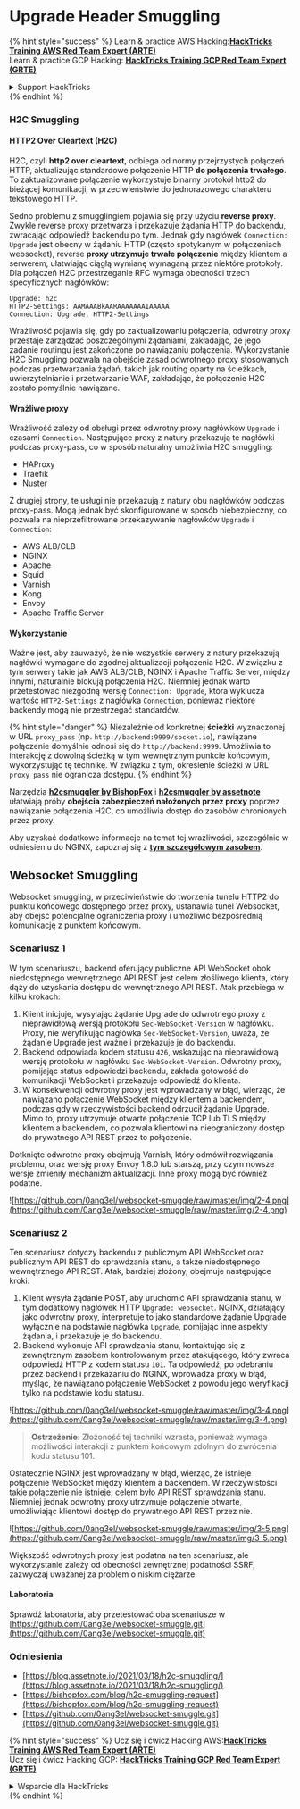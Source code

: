 # Upgrade Header Smuggling

{% hint style="success" %}
Learn & practice AWS Hacking:<img src="/.gitbook/assets/arte.png" alt="" data-size="line">[**HackTricks Training AWS Red Team Expert (ARTE)**](https://training.hacktricks.xyz/courses/arte)<img src="/.gitbook/assets/arte.png" alt="" data-size="line">\
Learn & practice GCP Hacking: <img src="/.gitbook/assets/grte.png" alt="" data-size="line">[**HackTricks Training GCP Red Team Expert (GRTE)**<img src="/.gitbook/assets/grte.png" alt="" data-size="line">](https://training.hacktricks.xyz/courses/grte)

<details>

<summary>Support HackTricks</summary>

* Check the [**subscription plans**](https://github.com/sponsors/carlospolop)!
* **Join the** 💬 [**Discord group**](https://discord.gg/hRep4RUj7f) or the [**telegram group**](https://t.me/peass) or **follow** us on **Twitter** 🐦 [**@hacktricks\_live**](https://twitter.com/hacktricks\_live)**.**
* **Share hacking tricks by submitting PRs to the** [**HackTricks**](https://github.com/carlospolop/hacktricks) and [**HackTricks Cloud**](https://github.com/carlospolop/hacktricks-cloud) github repos.

</details>
{% endhint %}

### H2C Smuggling <a href="#http2-over-cleartext-h2c" id="http2-over-cleartext-h2c"></a>

#### HTTP2 Over Cleartext (H2C) <a href="#http2-over-cleartext-h2c" id="http2-over-cleartext-h2c"></a>

H2C, czyli **http2 over cleartext**, odbiega od normy przejrzystych połączeń HTTP, aktualizując standardowe połączenie HTTP **do połączenia trwałego**. To zaktualizowane połączenie wykorzystuje binarny protokół http2 do bieżącej komunikacji, w przeciwieństwie do jednorazowego charakteru tekstowego HTTP.

Sedno problemu z smugglingiem pojawia się przy użyciu **reverse proxy**. Zwykle reverse proxy przetwarza i przekazuje żądania HTTP do backendu, zwracając odpowiedź backendu po tym. Jednak gdy nagłówek `Connection: Upgrade` jest obecny w żądaniu HTTP (często spotykanym w połączeniach websocket), reverse **proxy utrzymuje trwałe połączenie** między klientem a serwerem, ułatwiając ciągłą wymianę wymaganą przez niektóre protokoły. Dla połączeń H2C przestrzeganie RFC wymaga obecności trzech specyficznych nagłówków:
```
Upgrade: h2c
HTTP2-Settings: AAMAAABkAARAAAAAAAIAAAAA
Connection: Upgrade, HTTP2-Settings
```
Wrażliwość pojawia się, gdy po zaktualizowaniu połączenia, odwrotny proxy przestaje zarządzać poszczególnymi żądaniami, zakładając, że jego zadanie routingu jest zakończone po nawiązaniu połączenia. Wykorzystanie H2C Smuggling pozwala na obejście zasad odwrotnego proxy stosowanych podczas przetwarzania żądań, takich jak routing oparty na ścieżkach, uwierzytelnianie i przetwarzanie WAF, zakładając, że połączenie H2C zostało pomyślnie nawiązane.

#### Wrażliwe proxy <a href="#exploitation" id="exploitation"></a>

Wrażliwość zależy od obsługi przez odwrotny proxy nagłówków `Upgrade` i czasami `Connection`. Następujące proxy z natury przekazują te nagłówki podczas proxy-pass, co w sposób naturalny umożliwia H2C smuggling:

* HAProxy
* Traefik
* Nuster

Z drugiej strony, te usługi nie przekazują z natury obu nagłówków podczas proxy-pass. Mogą jednak być skonfigurowane w sposób niebezpieczny, co pozwala na nieprzefiltrowane przekazywanie nagłówków `Upgrade` i `Connection`:

* AWS ALB/CLB
* NGINX
* Apache
* Squid
* Varnish
* Kong
* Envoy
* Apache Traffic Server

#### Wykorzystanie <a href="#exploitation" id="exploitation"></a>

Ważne jest, aby zauważyć, że nie wszystkie serwery z natury przekazują nagłówki wymagane do zgodnej aktualizacji połączenia H2C. W związku z tym serwery takie jak AWS ALB/CLB, NGINX i Apache Traffic Server, między innymi, naturalnie blokują połączenia H2C. Niemniej jednak warto przetestować niezgodną wersję `Connection: Upgrade`, która wyklucza wartość `HTTP2-Settings` z nagłówka `Connection`, ponieważ niektóre backendy mogą nie przestrzegać standardów.

{% hint style="danger" %}
Niezależnie od konkretnej **ścieżki** wyznaczonej w URL `proxy_pass` (np. `http://backend:9999/socket.io`), nawiązane połączenie domyślnie odnosi się do `http://backend:9999`. Umożliwia to interakcję z dowolną ścieżką w tym wewnętrznym punkcie końcowym, wykorzystując tę technikę. W związku z tym, określenie ścieżki w URL `proxy_pass` nie ogranicza dostępu.
{% endhint %}

Narzędzia [**h2csmuggler by BishopFox**](https://github.com/BishopFox/h2csmuggler) i [**h2csmuggler by assetnote**](https://github.com/assetnote/h2csmuggler) ułatwiają próby **obejścia zabezpieczeń nałożonych przez proxy** poprzez nawiązanie połączenia H2C, co umożliwia dostęp do zasobów chronionych przez proxy.

Aby uzyskać dodatkowe informacje na temat tej wrażliwości, szczególnie w odniesieniu do NGINX, zapoznaj się z [**tym szczegółowym zasobem**](../network-services-pentesting/pentesting-web/nginx.md#proxy\_set\_header-upgrade-and-connection).

## Websocket Smuggling

Websocket smuggling, w przeciwieństwie do tworzenia tunelu HTTP2 do punktu końcowego dostępnego przez proxy, ustanawia tunel Websocket, aby obejść potencjalne ograniczenia proxy i umożliwić bezpośrednią komunikację z punktem końcowym.

### Scenariusz 1

W tym scenariuszu, backend oferujący publiczne API WebSocket obok niedostępnego wewnętrznego API REST jest celem złośliwego klienta, który dąży do uzyskania dostępu do wewnętrznego API REST. Atak przebiega w kilku krokach:

1. Klient inicjuje, wysyłając żądanie Upgrade do odwrotnego proxy z nieprawidłową wersją protokołu `Sec-WebSocket-Version` w nagłówku. Proxy, nie weryfikując nagłówka `Sec-WebSocket-Version`, uważa, że żądanie Upgrade jest ważne i przekazuje je do backendu.
2. Backend odpowiada kodem statusu `426`, wskazując na nieprawidłową wersję protokołu w nagłówku `Sec-WebSocket-Version`. Odwrotny proxy, pomijając status odpowiedzi backendu, zakłada gotowość do komunikacji WebSocket i przekazuje odpowiedź do klienta.
3. W konsekwencji odwrotny proxy jest wprowadzany w błąd, wierząc, że nawiązano połączenie WebSocket między klientem a backendem, podczas gdy w rzeczywistości backend odrzucił żądanie Upgrade. Mimo to, proxy utrzymuje otwarte połączenie TCP lub TLS między klientem a backendem, co pozwala klientowi na nieograniczony dostęp do prywatnego API REST przez to połączenie.

Dotknięte odwrotne proxy obejmują Varnish, który odmówił rozwiązania problemu, oraz wersję proxy Envoy 1.8.0 lub starszą, przy czym nowsze wersje zmieniły mechanizm aktualizacji. Inne proxy mogą być również podatne.

![https://github.com/0ang3el/websocket-smuggle/raw/master/img/2-4.png](https://github.com/0ang3el/websocket-smuggle/raw/master/img/2-4.png)

### Scenariusz 2

Ten scenariusz dotyczy backendu z publicznym API WebSocket oraz publicznym API REST do sprawdzania stanu, a także niedostępnego wewnętrznego API REST. Atak, bardziej złożony, obejmuje następujące kroki:

1. Klient wysyła żądanie POST, aby uruchomić API sprawdzania stanu, w tym dodatkowy nagłówek HTTP `Upgrade: websocket`. NGINX, działający jako odwrotny proxy, interpretuje to jako standardowe żądanie Upgrade wyłącznie na podstawie nagłówka `Upgrade`, pomijając inne aspekty żądania, i przekazuje je do backendu.
2. Backend wykonuje API sprawdzania stanu, kontaktując się z zewnętrznym zasobem kontrolowanym przez atakującego, który zwraca odpowiedź HTTP z kodem statusu `101`. Ta odpowiedź, po odebraniu przez backend i przekazaniu do NGINX, wprowadza proxy w błąd, myśląc, że nawiązano połączenie WebSocket z powodu jego weryfikacji tylko na podstawie kodu statusu.

![https://github.com/0ang3el/websocket-smuggle/raw/master/img/3-4.png](https://github.com/0ang3el/websocket-smuggle/raw/master/img/3-4.png)

> **Ostrzeżenie:** Złożoność tej techniki wzrasta, ponieważ wymaga możliwości interakcji z punktem końcowym zdolnym do zwrócenia kodu statusu 101.

Ostatecznie NGINX jest wprowadzany w błąd, wierząc, że istnieje połączenie WebSocket między klientem a backendem. W rzeczywistości takie połączenie nie istnieje; celem było API REST sprawdzania stanu. Niemniej jednak odwrotny proxy utrzymuje połączenie otwarte, umożliwiając klientowi dostęp do prywatnego API REST przez nie.

![https://github.com/0ang3el/websocket-smuggle/raw/master/img/3-5.png](https://github.com/0ang3el/websocket-smuggle/raw/master/img/3-5.png)

Większość odwrotnych proxy jest podatna na ten scenariusz, ale wykorzystanie zależy od obecności zewnętrznej podatności SSRF, zazwyczaj uważanej za problem o niskim ciężarze.

#### Laboratoria

Sprawdź laboratoria, aby przetestować oba scenariusze w [https://github.com/0ang3el/websocket-smuggle.git](https://github.com/0ang3el/websocket-smuggle.git)

### Odniesienia

* [https://blog.assetnote.io/2021/03/18/h2c-smuggling/](https://blog.assetnote.io/2021/03/18/h2c-smuggling/)
* [https://bishopfox.com/blog/h2c-smuggling-request](https://bishopfox.com/blog/h2c-smuggling-request)
* [https://github.com/0ang3el/websocket-smuggle.git](https://github.com/0ang3el/websocket-smuggle.git)


{% hint style="success" %}
Ucz się i ćwicz Hacking AWS:<img src="/.gitbook/assets/arte.png" alt="" data-size="line">[**HackTricks Training AWS Red Team Expert (ARTE)**](https://training.hacktricks.xyz/courses/arte)<img src="/.gitbook/assets/arte.png" alt="" data-size="line">\
Ucz się i ćwicz Hacking GCP: <img src="/.gitbook/assets/grte.png" alt="" data-size="line">[**HackTricks Training GCP Red Team Expert (GRTE)**<img src="/.gitbook/assets/grte.png" alt="" data-size="line">](https://training.hacktricks.xyz/courses/grte)

<details>

<summary>Wsparcie dla HackTricks</summary>

* Sprawdź [**plany subskrypcyjne**](https://github.com/sponsors/carlospolop)!
* **Dołącz do** 💬 [**grupy Discord**](https://discord.gg/hRep4RUj7f) lub [**grupy telegram**](https://t.me/peass) lub **śledź** nas na **Twitterze** 🐦 [**@hacktricks\_live**](https://twitter.com/hacktricks\_live)**.**
* **Podziel się sztuczkami hackingowymi, przesyłając PR do** [**HackTricks**](https://github.com/carlospolop/hacktricks) i [**HackTricks Cloud**](https://github.com/carlospolop/hacktricks-cloud) repozytoriów github.

</details>
{% endhint %}
